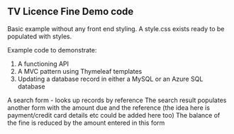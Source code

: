 ## TV Licence Fine Demo code
Basic example without any front end styling. A style.css exists ready to be populated with styles.

Example code to demonstrate:
1. A functioning API
2. A MVC pattern using Thymeleaf templates
3. Updating a database record in either a MySQL or an Azure SQL database

A search form - looks up records by reference
The search result populates another form with the amount due and the reference (the idea here is payment/credit card details etc could be added here too)
The balance of the fine is reduced by the amount entered in this form
